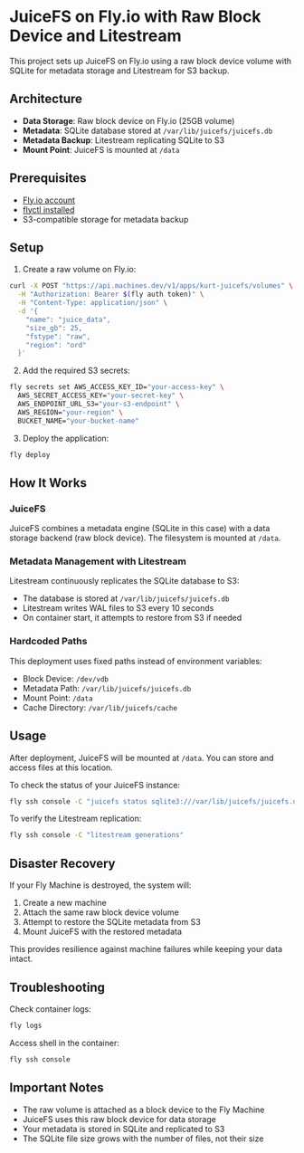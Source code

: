 # JuiceFS on Fly.io with Raw Block Device and Litestream

This project sets up JuiceFS on Fly.io using a raw block device volume with SQLite for metadata storage and Litestream for S3 backup.

## Architecture

- **Data Storage**: Raw block device on Fly.io (25GB volume)
- **Metadata**: SQLite database stored at `/var/lib/juicefs/juicefs.db`
- **Metadata Backup**: Litestream replicating SQLite to S3
- **Mount Point**: JuiceFS is mounted at `/data`

## Prerequisites

- [Fly.io account](https://fly.io)
- [flyctl installed](https://fly.io/docs/hands-on/install-flyctl/)
- S3-compatible storage for metadata backup

## Setup

1. Create a raw volume on Fly.io:

```bash
curl -X POST "https://api.machines.dev/v1/apps/kurt-juicefs/volumes" \
  -H "Authorization: Bearer $(fly auth token)" \
  -H "Content-Type: application/json" \
  -d '{
    "name": "juice_data",
    "size_gb": 25,
    "fstype": "raw",
    "region": "ord"
  }'
```

2. Add the required S3 secrets:

```bash
fly secrets set AWS_ACCESS_KEY_ID="your-access-key" \
  AWS_SECRET_ACCESS_KEY="your-secret-key" \
  AWS_ENDPOINT_URL_S3="your-s3-endpoint" \
  AWS_REGION="your-region" \
  BUCKET_NAME="your-bucket-name"
```

3. Deploy the application:

```bash
fly deploy
```

## How It Works

### JuiceFS

JuiceFS combines a metadata engine (SQLite in this case) with a data storage backend (raw block device). The filesystem is mounted at `/data`.

### Metadata Management with Litestream

Litestream continuously replicates the SQLite database to S3:

- The database is stored at `/var/lib/juicefs/juicefs.db`
- Litestream writes WAL files to S3 every 10 seconds
- On container start, it attempts to restore from S3 if needed

### Hardcoded Paths

This deployment uses fixed paths instead of environment variables:

- Block Device: `/dev/vdb`
- Metadata Path: `/var/lib/juicefs/juicefs.db`
- Mount Point: `/data`
- Cache Directory: `/var/lib/juicefs/cache`

## Usage

After deployment, JuiceFS will be mounted at `/data`. You can store and access files at this location.

To check the status of your JuiceFS instance:

```bash
fly ssh console -C "juicefs status sqlite3:///var/lib/juicefs/juicefs.db"
```

To verify the Litestream replication:

```bash
fly ssh console -C "litestream generations"
```

## Disaster Recovery

If your Fly Machine is destroyed, the system will:

1. Create a new machine
2. Attach the same raw block device volume
3. Attempt to restore the SQLite metadata from S3
4. Mount JuiceFS with the restored metadata

This provides resilience against machine failures while keeping your data intact.

## Troubleshooting

Check container logs:

```bash
fly logs
```

Access shell in the container:

```bash
fly ssh console
```

## Important Notes

- The raw volume is attached as a block device to the Fly Machine
- JuiceFS uses this raw block device for data storage
- Your metadata is stored in SQLite and replicated to S3
- The SQLite file size grows with the number of files, not their size 